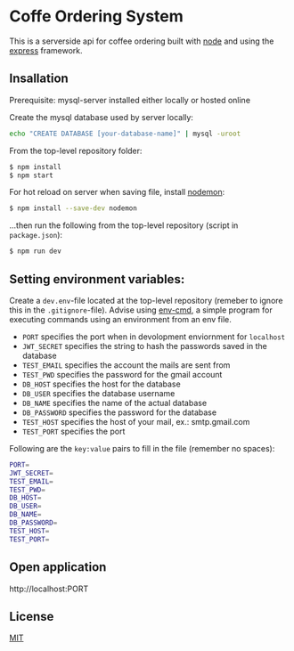 # Coffe Ordering System
This is a serverside api for coffee ordering built with [node] and using the [express] framework. 

## Insallation
Prerequisite: mysql-server installed either locally or hosted online

Create the mysql database used by server locally:
```sh
echo "CREATE DATABASE [your-database-name]" | mysql -uroot
```

From the top-level repository folder:
```sh
$ npm install
$ npm start
```
For hot reload on server when saving file, install [nodemon](https://www.npmjs.com/package/nodemon):
```sh
$ npm install --save-dev nodemon
```
...then run the following from the top-level repository (script in `package.json`):
```sh
$ npm run dev
```

## Setting environment variables:

Create a `dev.env`-file located at the top-level repository (remeber to ignore this in the `.gitignore`-file). Advise using [env-cmd](https://www.npmjs.com/package/env-cmd), a simple program for executing commands using an environment from an env file.


- `PORT` specifies the port when in devolopment enviornment for `localhost`
- `JWT_SECRET` specifies the string to hash the passwords saved in the database
- `TEST_EMAIL` specifies the account the mails are sent from
- `TEST_PWD` specifies the password for the gmail account
- `DB_HOST` specifies the host for the database
- `DB_USER` specifies the database username
- `DB_NAME` specifies the name of the actual database
- `DB_PASSWORD` specifies the password for the database
- `TEST_HOST` specifies the host of your mail, ex.: smtp.gmail.com
- `TEST_PORT` specifies the port

Following are the `key:value` pairs to fill in the file (remember no spaces):
```sh
PORT=
JWT_SECRET=
TEST_EMAIL=
TEST_PWD=
DB_HOST=
DB_USER=
DB_NAME=
DB_PASSWORD=
TEST_HOST=
TEST_PORT=
```

## Open application
http://localhost:PORT

## License
[MIT](LICENSE)

[//]: #
[node]: <http://nodejs.org>
[express]: <http://expressjs.com>
